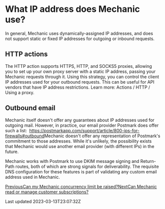 # What IP address does Mechanic use?

In general, Mechanic uses dynamically-assigned IP addresses, and does not support static or fixed IP addresses for outgoing or inbound requests.

## HTTP actions

The HTTP action supports HTTPS, HTTP, and SOCKS5 proxies, allowing you to set up your own proxy server with a static IP address, passing your Mechanic requests through it. Using this strategy, you can control the client IP addresses used for your outbound requests. This can be useful for API vendors that have IP address restrictions. Learn more: Actions / HTTP / Using a proxy.

## Outbound email

Mechanic itself doesn't offer any guarantees about IP addresses used for outgoing mail. However, in practice, our email provider Postmark does offer such a list: ​ ​https://postmarkapp.com/support/article/800-ips-for-firewalls#outbound ​ Mechanic doesn't offer any representation of Postmark's commitment to those addresses. While it's unlikely, the possibility exists that Mechanic would use another email provider (with different IPs) in the future.

Mechanic works with Postmark to use DKIM message signing and Return-Path routes, both of which are strong signals for deliverability. The requisite DNS configuration for these features is part of validating any custom email address used in Mechanic.

[PreviousCan my Mechanic concurrency limit be raised?](/faq/can-my-mechanic-concurrency-limit-be-raised)[NextCan Mechanic read or manage customer subscriptions?](/faq/can-mechanic-read-or-manage-customer-subscriptions)

Last updated 2023-03-13T23:07:32Z